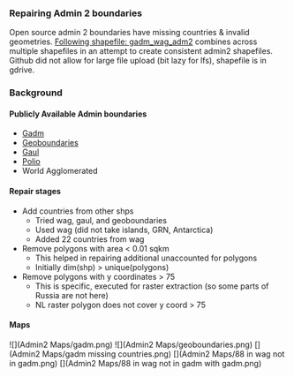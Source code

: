 
### Repairing Admin 2 boundaries
Open source admin 2 boundaries have missing countries & invalid geometries. [Following shapefile: gadm_wag_adm2](https://drive.google.com/drive/folders/1SVScz3jQImsQ666BulbUPu2QQdnaMZ5U?usp=sharing) combines across multiple shapefiles in an attempt to create consistent admin2 shapefiles.  Github did not allow for large file upload (bit lazy for lfs), shapefile is in gdrive.

### Background

#### Publicly Available Admin boundaries
* [Gadm](https://gadm.org/)
* [Geoboundaries](https://www.geoboundaries.org/downloadCGAZ.html)
* [Gaul](https://www.geoboundaries.org/downloadCGAZ.html)
* [Polio](https://polioboundaries-who.hub.arcgis.com/datasets/6b44e83b8efe45c89e22d2721ec824bb_4?geometry=157.500%2C-74.194%2C-157.500%2C78.781)
* World Agglomerated


#### Repair stages
* Add countries from other shps
  + Tried wag, gaul, and geoboundaries
  + Used wag (did not take islands, GRN, Antarctica)
  + Added 22 countries from wag
* Remove polygons with area < 0.01 sqkm
  + This helped in repairing additional unaccounted for polygons
  + Initially dim(shp) > unique(polygons)
* Remove polygons with y coordinates > 75
  + This is specific, executed for raster extraction (so some parts of Russia are not here)
  + NL raster polygon does not cover y coord > 75


#### Maps
![](Admin2 Maps/gadm.png)
![](Admin2 Maps/geoboundaries.png)
[](Admin2 Maps/gadm missing countries.png)
[](Admin2 Maps/88 in wag not in gadm.png)
[](Admin2 Maps/88 in wag not in gadm with gadm.png)

